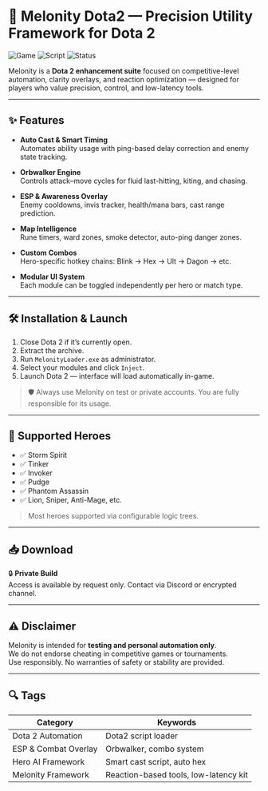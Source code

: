 # 🧠 Melonity Dota2 — Precision Utility Framework for Dota 2

![Game](https://img.shields.io/badge/Game-Dota%202-red)
![Script](https://img.shields.io/badge/Type-Roblox%20Script-blue)
![Status](https://img.shields.io/badge/Status-Private%20Build-orange)

Melonity is a **Dota 2 enhancement suite** focused on competitive-level automation, clarity overlays, and reaction optimization — designed for players who value precision, control, and low-latency tools.

---

## ✨ Features

- **Auto Cast & Smart Timing**  
  Automates ability usage with ping-based delay correction and enemy state tracking.

- **Orbwalker Engine**  
  Controls attack–move cycles for fluid last-hitting, kiting, and chasing.

- **ESP & Awareness Overlay**  
  Enemy cooldowns, invis tracker, health/mana bars, cast range prediction.

- **Map Intelligence**  
  Rune timers, ward zones, smoke detector, auto-ping danger zones.

- **Custom Combos**  
  Hero-specific hotkey chains: Blink → Hex → Ult → Dagon → etc.

- **Modular UI System**  
  Each module can be toggled independently per hero or match type.

---

## 🛠️ Installation & Launch

1. Close Dota 2 if it’s currently open.  
2. Extract the archive.  
3. Run `MelonityLoader.exe` as administrator.  
4. Select your modules and click `Inject`.  
5. Launch Dota 2 — interface will load automatically in-game.

> 🛡️ Always use Melonity on test or private accounts. You are fully responsible for its usage.

---

## 🧩 Supported Heroes

- ✅ Storm Spirit  
- ✅ Tinker  
- ✅ Invoker  
- ✅ Pudge  
- ✅ Phantom Assassin  
- ✅ Lion, Sniper, Anti-Mage, etc.

> Most heroes supported via configurable logic trees.

---

## 📥 Download

🔒 **Private Build**  
Access is available by request only. Contact via Discord or encrypted channel.

---

## ⚠️ Disclaimer

Melonity is intended for **testing and personal automation only**.  
We do not endorse cheating in competitive games or tournaments.  
Use responsibly. No warranties of safety or stability are provided.

---

## 🔍 Tags

| Category              | Keywords                               |
|-----------------------|----------------------------------------|
| Dota 2 Automation     | Dota2 script loader                    |
| ESP & Combat Overlay  | Orbwalker, combo system                |
| Hero AI Framework     | Smart cast script, auto hex            |
| Melonity Framework    | Reaction-based tools, low-latency kit  |
